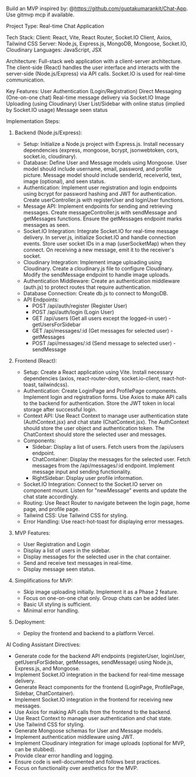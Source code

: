 Build an MVP inspired by: @https://github.com/guptakumarankit/Chat-App. Use gitmvp mcp if available.

Project Type:
Real-time Chat Application

Tech Stack:
Client: React, Vite, React Router, Socket.IO Client, Axios, Tailwind CSS
Server: Node.js, Express.js, MongoDB, Mongoose, Socket.IO, Cloudinary
Languages: JavaScript, JSX

Architecture:
Full-stack web application with a client-server architecture. The client-side (React) handles the user interface and interacts with the server-side (Node.js/Express) via API calls. Socket.IO is used for real-time communication.

Key Features:
User Authentication (Login/Registration)
Direct Messaging (One-on-one chat)
Real-time message delivery via Socket.IO
Image Uploading (using Cloudinary)
User List/Sidebar with online status (implied by Socket.IO usage)
Message seen status

Implementation Steps:

1. Backend (Node.js/Express):
   - Setup: Initialize a Node.js project with Express.js. Install necessary dependencies (express, mongoose, bcrypt, jsonwebtoken, cors, socket.io, cloudinary).
   - Database: Define User and Message models using Mongoose. User model should include username, email, password, and profile picture. Message model should include senderId, receiverId, text, image (optional), and seen status.
   - Authentication: Implement user registration and login endpoints using bcrypt for password hashing and JWT for authentication. Create userController.js with registerUser and loginUser functions.
   - Message API: Implement endpoints for sending and retrieving messages. Create messageController.js with sendMessage and getMessages functions. Ensure the getMessages endpoint marks messages as seen.
   - Socket.IO Integration: Integrate Socket.IO for real-time message delivery. In server.js, initialize Socket.IO and handle connection events. Store user socket IDs in a map (userSocketMap) when they connect. On receiving a new message, emit it to the receiver's socket.
   - Cloudinary Integration: Implement image uploading using Cloudinary. Create a cloudinary.js file to configure Cloudinary. Modify the sendMessage endpoint to handle image uploads.
   - Authentication Middleware: Create an authentication middleware (auth.js) to protect routes that require authentication.
   - Database Connection: Create db.js to connect to MongoDB.
   - API Endpoints:
     - POST /api/auth/register (Register User)
     - POST /api/auth/login (Login User)
     - GET /api/users (Get all users except the logged-in user) - getUsersForSidebar
     - GET /api/messages/:id (Get messages for selected user) - getMessages
     - POST /api/messages/:id (Send message to selected user) - sendMessage

2. Frontend (React):
   - Setup: Create a React application using Vite. Install necessary dependencies (axios, react-router-dom, socket.io-client, react-hot-toast, tailwindcss).
   - Authentication: Create LoginPage and ProfilePage components. Implement login and registration forms. Use Axios to make API calls to the backend for authentication. Store the JWT token in local storage after successful login.
   - Context API: Use React Context to manage user authentication state (AuthContext.jsx) and chat state (ChatContext.jsx). The AuthContext should store the user object and authentication token. The ChatContext should store the selected user and messages.
   - Components:
     - Sidebar: Display a list of users. Fetch users from the /api/users endpoint.
     - ChatContainer: Display the messages for the selected user. Fetch messages from the /api/messages/:id endpoint. Implement message input and sending functionality.
     - RightSidebar: Display user profile information.
   - Socket.IO Integration: Connect to the Socket.IO server on component mount. Listen for "newMessage" events and update the chat state accordingly.
   - Routing: Use React Router to navigate between the login page, home page, and profile page.
   - Tailwind CSS: Use Tailwind CSS for styling.
   - Error Handling: Use react-hot-toast for displaying error messages.

3. MVP Features:
   - User Registration and Login
   - Display a list of users in the sidebar.
   - Display messages for the selected user in the chat container.
   - Send and receive text messages in real-time.
   - Display message seen status.

4. Simplifications for MVP:
   - Skip image uploading initially. Implement it as a Phase 2 feature.
   - Focus on one-on-one chat only. Group chats can be added later.
   - Basic UI styling is sufficient.
   - Minimal error handling.

5. Deployment:
   - Deploy the frontend and backend to a platform  Vercel.

AI Coding Assistant Directives:

- Generate code for the backend API endpoints (registerUser, loginUser, getUsersForSidebar, getMessages, sendMessage) using Node.js, Express.js, and Mongoose.
- Implement Socket.IO integration in the backend for real-time message delivery.
- Generate React components for the frontend (LoginPage, ProfilePage, Sidebar, ChatContainer).
- Implement Socket.IO integration in the frontend for receiving new messages.
- Use Axios for making API calls from the frontend to the backend.
- Use React Context to manage user authentication and chat state.
- Use Tailwind CSS for styling.
- Generate Mongoose schemas for User and Message models.
- Implement authentication middleware using JWT.
- Implement Cloudinary integration for image uploads (optional for MVP, can be stubbed).
- Provide clear error handling and logging.
- Ensure code is well-documented and follows best practices.
- Focus on functionality over aesthetics for the MVP.
